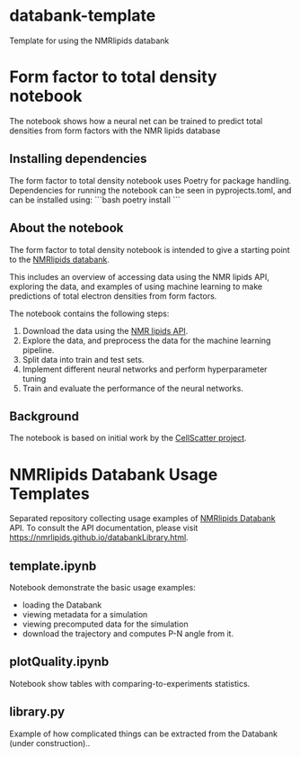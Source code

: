 # databank-template
Template for using the NMRlipids databank

# Form factor to total density notebook 
The notebook shows how a neural net can be trained to predict total densities from form factors with the NMR lipids database

## Installing dependencies
The form factor to total density notebook uses Poetry for package handling. Dependencies for running the notebook can be seen in pyprojects.toml, and can be installed using:
\```bash
poetry install
\```

## About the notebook
The form factor to total density notebook is intended to give a starting point to the [NMRlipids databank](https://nmrlipids.github.io).

This includes an overview of accessing data using the NMR lipids API, exploring the data, and examples of using machine learning to make predictions of total electron densities from form factors. 

The notebook contains the following steps:
1) Download the data using the [NMR lipids API](https://nmrlipids.github.io/databankLibrary.html).  
2) Explore the data, and preprocess the data for the machine learning pipeline.  
3) Split data into train and test sets.
4) Implement different neural networks and perform hyperparameter tuning
5) Train and evaluate the performance of the neural networks. 

## Background 
The notebook is based on initial work by the [CellScatter project](https://github.com/K123AsJ0k1/CellScatter/tree/main). 



# NMRlipids Databank Usage Templates

Separated repository collecting usage examples of [NMRlipids Databank](https://github.com/NMRlipids/Databank) API.
To consult the API documentation, please visit https://nmrlipids.github.io/databankLibrary.html.

## template.ipynb

Notebook demonstrate the basic usage examples: 
- loading the Databank
- viewing metadata for a simulation
- viewing precomputed data for the simulation
- download the trajectory and computes P-N angle from it.

## plotQuality.ipynb

Notebook show tables with comparing-to-experiments statistics.

## library.py

Example of how complicated things can be extracted from the Databank (under construction)..
